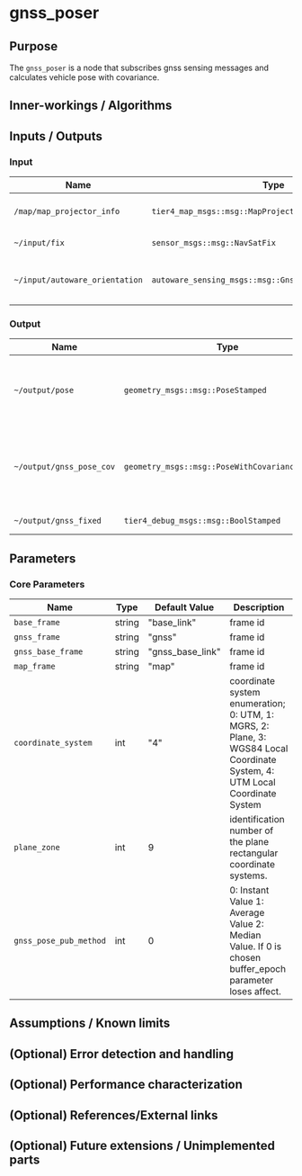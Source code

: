 # gnss_poser

## Purpose

The `gnss_poser` is a node that subscribes gnss sensing messages and calculates vehicle pose with covariance.

## Inner-workings / Algorithms

## Inputs / Outputs

### Input

| Name                           | Type                                                    | Description                                                                                                                    |
| ------------------------------ | ------------------------------------------------------- | ------------------------------------------------------------------------------------------------------------------------------ |
| `/map/map_projector_info` | `tier4_map_msgs::msg::MapProjectorInfo` | map projection info |
| `~/input/fix`                  | `sensor_msgs::msg::NavSatFix`                           | gnss status message                                                                                                            |
| `~/input/autoware_orientation` | `autoware_sensing_msgs::msg::GnssInsOrientationStamped` | orientation [click here for more details](https://github.com/autowarefoundation/autoware_msgs/tree/main/autoware_sensing_msgs) |

### Output

| Name                     | Type                                            | Description                                                    |
| ------------------------ | ----------------------------------------------- | -------------------------------------------------------------- |
| `~/output/pose`          | `geometry_msgs::msg::PoseStamped`               | vehicle pose calculated from gnss sensing data                 |
| `~/output/gnss_pose_cov` | `geometry_msgs::msg::PoseWithCovarianceStamped` | vehicle pose with covariance calculated from gnss sensing data |
| `~/output/gnss_fixed`    | `tier4_debug_msgs::msg::BoolStamped`            | gnss fix status                                                |

## Parameters

### Core Parameters

| Name                   | Type   | Default Value    | Description                                                                                                                |
| ---------------------- | ------ | ---------------- | -------------------------------------------------------------------------------------------------------------------------- |
| `base_frame`           | string | "base_link"      | frame id                                                                                                                   |
| `gnss_frame`           | string | "gnss"           | frame id                                                                                                                   |
| `gnss_base_frame`      | string | "gnss_base_link" | frame id                                                                                                                   |
| `map_frame`            | string | "map"            | frame id                                                                                                                   |
| `coordinate_system`    | int    | "4"              | coordinate system enumeration; 0: UTM, 1: MGRS, 2: Plane, 3: WGS84 Local Coordinate System, 4: UTM Local Coordinate System |
| `plane_zone`           | int    | 9                | identification number of the plane rectangular coordinate systems.                                                         |
| `gnss_pose_pub_method` | int    | 0                | 0: Instant Value 1: Average Value 2: Median Value. If 0 is chosen buffer_epoch parameter loses affect.                     |

## Assumptions / Known limits

## (Optional) Error detection and handling

## (Optional) Performance characterization

## (Optional) References/External links

## (Optional) Future extensions / Unimplemented parts
